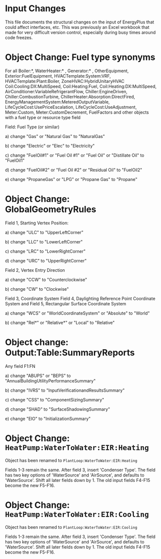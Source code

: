 Input Changes
=============

This file documents the structural changes on the input of EnergyPlus that could affect interfaces, etc.
This was previously an Excel workbook that made for very difficult version control, especially during busy times around code freezes.

# Object Change: Fuel type synonyms
For all Boiler:\*, WaterHeater:\* , Generator:\* ,
OtherEquipment, Exterior:FuelEquipment, HVACTemplate:System:VRF, HVACTemplate:Plant:Boiler, ZoneHVAC:HybridUnitaryHVAC
Coil:Cooling:DX:MultiSpeed, Coil:Heating:Fuel, Coil:Heating:DX:MultiSpeed, AirConditioner:VariableRefrigerantFlow, Chiller:EngineDriven, Chiller:CombustionTurbine, 
ChillerHeater:Absorption:DirectFired, EnergyManagementSystem:MeteredOutputVariable, LifeCycleCost:UsePriceEscalation, LifeCycleCost:UseAdjustment, 
Meter:Custom, Meter:CustomDecrement, FuelFactors and other objects with a fuel type or resource type field

Field: Fuel Type (or similar)

a) change "Gas" or "Natural Gas" to "NaturalGas"

b) change "Electric" or "Elec" to "Electricity"

c) change "FuelOil#1" or "Fuel Oil #1" or "Fuel Oil" or "Distillate Oil" to "FuelOil1"

d) change "FuelOil#2" or "Fuel Oil #2" or "Residual Oil" to "FuelOil2"

e) change "PropaneGas" or "LPG" or "Propane Gas" to "Propane"

# Object Change: GlobalGeometryRules
Field 1, Starting Vertex Position:

a) change "ULC" to "UpperLeftCorner"

b) change "LLC" to "LowerLeftCorner"

c) change "LRC" to "LowerRightCorner"

d) change "URC" to "UpperRightCorner"

Field 2, Vertex Entry Direction

a) change "CCW" to "Counterclockwise"

b) change "CW" to "Clockwise"

Field 3, Coordinate System
Field 4, Daylighting Reference Point Coordinate System
and Field 5, Rectangular Surface Coordinate System

a) change "WCS" or "WorldCoordinateSystem" or "Absolute" to "World"

b) change "Rel\*" or "Relative\*" or "Local" to "Relative"

# Object change: Output:Table:SummaryReports
Any field F1:FN

a) change "ABUPS" or "BEPS" to "AnnualBuildingUtilityPerformanceSummary"

b) change "IVRS" to "InputVerificationandResultsSummary"

c) change "CSS" to "ComponentSizingSummary"

d) change "SHAD" to "SurfaceShadowingSummary"

e) change "EIO" to "InitializationSummary"

# Object Change: `HeatPump:WaterToWater:EIR:Heating`
Object has been renamed to ```PlantLoop:WaterToWater:EIR:Heating```

Fields 1-3 remain the same.
After field 3, insert 'Condenser Type'. The field has two key options of 'WaterSource' and 'AirSource', and defaults to 'WaterSource'. Shift all later fields down by 1. The old input fields F4-F15 become the new F5-F16.

# Object Change: `HeatPump:WaterToWater:EIR:Cooling`
Object has been renamed to ```PlantLoop:WaterToWater:EIR:Cooling```

Fields 1-3 remain the same.
After field 3, insert 'Condenser Type'. The field has two key options of 'WaterSource' and 'AirSource', and defaults to 'WaterSource'. Shift all later fields down by 1. The old input fields F4-F15 become the new F5-F16.

